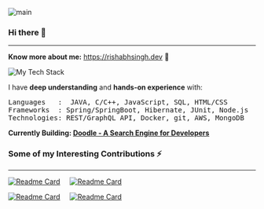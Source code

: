 ![main](https://github.com/rishabhsdev/rishabhsdev/assets/56164824/64d746cd-f6ea-4ffb-94ca-0a76973a02c9)





### Hi there 👋
------

**Know more about me:** https://rishabhsingh.dev 🔗

![My Tech Stack](https://github-readme-tech-stack.vercel.app/api/cards?lineCount=2&line1=java%2C%E2%99%A8+java%2Cffffff%3Bspring%2Cspring%2C6DB33F%3Bmysql%2Csql%2Cffffff%3Bhibernate%2Chibernate%2C59666C%3B&line2=nodedotjs%2CNode.js%2C339933%3Bdocker%2Cdocker%2C2496ED%3Bamazonaws%2CAWS%2Cffffff%3Bcplusplus%2CC%2FC%2B%2B%2C00599C%3B)

I have **deep understanding** and **hands-on experience** with:
<pre>
Languages   :  JAVA, C/C++, JavaScript, SQL, HTML/CSS
Frameworks  : Spring/SpringBoot, Hibernate, JUnit, Node.js
Technologies: REST/GraphQL API, Docker, git, AWS, MongoDB
</pre>

**Currently Building: [Doodle - A Search Engine for Developers](https://github.com/rishabhsdev/doodle)**


### Some of my Interesting Contributions ⚡
------

[![Readme Card](https://github-readme-stats.vercel.app/api/pin/?username=rishabhsdev&repo=GraphQL-Playground&theme=dark&show_owner=true)](https://github.com/rishabhsdev/GraphQL-Playground)  &nbsp; &nbsp; [![Readme Card](https://github-readme-stats.vercel.app/api/pin/?username=rishabhsdev&repo=Hello-Mars&theme=dark&show_owner=true)](https://github.com/rishabhsdev/Hello-Mars)

[![Readme Card](https://github-readme-stats.vercel.app/api/pin/?username=rishabhsdev&repo=JAVA-Spring-LMS&theme=dark&show_owner=true)](https://github.com/rishabhsdev/JAVA-Spring-LMS) &nbsp; &nbsp; [![Readme Card](https://github-readme-stats.vercel.app/api/pin/?username=rishabhsdev&repo=JAVA-Graph-Networking&theme=dark&show_owner=true)](https://github.com/rishabhsdev/JAVA-Graph-Networking)


<!--
**rishabhsdev/rishabhsdev** is a ✨ _special_ ✨ repository because its `README.md` (this file) appears on your GitHub profile.
Here are some ideas to get you started:

- 🔭 I’m currently working on ...
- 🌱 I’m currently learning ...
- 👯 I’m looking to collaborate on ...
- 🤔 I’m looking for help with ...
- 💬 Ask me about ...
- 📫 How to reach me: ...
- 😄 Pronouns: ...
- ⚡ Fun fact: ...
-->

